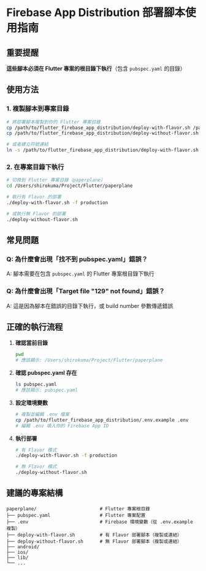# Firebase App Distribution 部署腳本使用指南

## 重要提醒
**這些腳本必須在 Flutter 專案的根目錄下執行**（包含 `pubspec.yaml` 的目錄）

## 使用方法

### 1. 複製腳本到專案目錄
```bash
# 將部署腳本複製到你的 Flutter 專案目錄
cp /path/to/flutter_firebase_app_distribution/deploy-with-flavor.sh /path/to/your-flutter-project/
cp /path/to/flutter_firebase_app_distribution/deploy-without-flavor.sh /path/to/your-flutter-project/

# 或者建立符號連結
ln -s /path/to/flutter_firebase_app_distribution/deploy-with-flavor.sh /path/to/your-flutter-project/
```

### 2. 在專案目錄下執行
```bash
# 切換到 Flutter 專案目錄（paperplane）
cd /Users/shirokuma/Project/Flutter/paperplane

# 執行有 Flavor 的部署
./deploy-with-flavor.sh -f production

# 或執行無 Flavor 的部署
./deploy-without-flavor.sh
```

## 常見問題

### Q: 為什麼會出現「找不到 pubspec.yaml」錯誤？
A: 腳本需要在包含 `pubspec.yaml` 的 Flutter 專案根目錄下執行

### Q: 為什麼會出現「Target file "129" not found」錯誤？
A: 這是因為腳本在錯誤的目錄下執行，或 build number 參數傳遞錯誤

## 正確的執行流程

1. **確認當前目錄**
   ```bash
   pwd
   # 應該顯示: /Users/shirokuma/Project/Flutter/paperplane
   ```

2. **確認 pubspec.yaml 存在**
   ```bash
   ls pubspec.yaml
   # 應該顯示: pubspec.yaml
   ```

3. **設定環境變數**
   ```bash
   # 複製並編輯 .env 檔案
   cp /path/to/flutter_firebase_app_distribution/.env.example .env
   # 編輯 .env 填入你的 Firebase App ID
   ```

4. **執行部署**
   ```bash
   # 有 Flavor 模式
   ./deploy-with-flavor.sh -f production
   
   # 無 Flavor 模式
   ./deploy-without-flavor.sh
   ```

## 建議的專案結構

```
paperplane/                       # Flutter 專案根目錄
├── pubspec.yaml                  # Flutter 專案配置
├── .env                          # Firebase 環境變數（從 .env.example 複製）
├── deploy-with-flavor.sh         # 有 Flavor 部署腳本（複製或連結）
├── deploy-without-flavor.sh      # 無 Flavor 部署腳本（複製或連結）
├── android/
├── ios/
├── lib/
└── ...
```